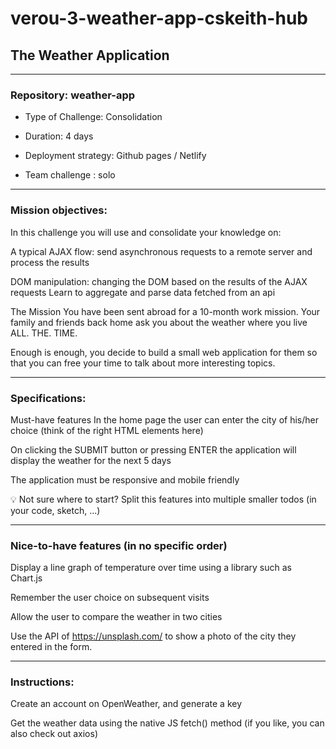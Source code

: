 # verou-3-weather-app-cskeith-hub

## The Weather Application
***
### Repository: weather-app

- Type of Challenge: Consolidation

- Duration: 4 days

- Deployment strategy: Github pages / Netlify

- Team challenge : solo
***

### Mission objectives:

In this challenge you will use and consolidate your knowledge on:

A typical AJAX flow: send asynchronous requests to a remote server and process the results

DOM manipulation: changing the DOM based on the results of the AJAX requests
Learn to aggregate and parse data fetched from an api

The Mission
You have been sent abroad for a 10-month work mission. Your family and friends back home ask you about the weather where you live ALL. THE. TIME.

Enough is enough, you decide to build a small web application for them so that you can free your time to talk about more interesting topics.

***
### Specifications:
Must-have features
In the home page the user can enter the city of his/her choice (think of the right HTML elements here)

On clicking the SUBMIT button or pressing ENTER the application will display the weather for the next 5 days

The application must be responsive and mobile friendly

💡 Not sure where to start? Split this features into multiple smaller todos (in your code, sketch, ...)
***
### Nice-to-have features (in no specific order)

Display a line graph of temperature over time using a library such as Chart.js

Remember the user choice on subsequent visits

Allow the user to compare the weather in two cities

Use the API of https://unsplash.com/ to show a photo of the city they entered in the form.
***
### Instructions:
Create an account on OpenWeather, and generate a key

Get the weather data using the native JS fetch() method (if you like, you can also check out axios)

